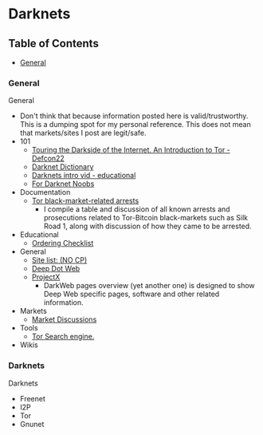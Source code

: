 # Darknets

## Table of Contents

* [General](#general)

### <a name="general">General</a>
General
* Don't think that because information posted here is valid/trustworthy. This is a dumping spot for my personal reference. This does not mean that markets/sites I post are legit/safe. 
* 101
	* [Touring the Darkside of the Internet. An Introduction to Tor - Defcon22](https://www.youtube.com/watch?v=To5yarfAg_E)
	* [Darknet Dictionary ](http://www.deepdotweb.co/2014/03/02/deepdotwebs-darknet-dictionary/)
	* [Darknets intro vid - educational](https://www.youtube.com/watch?v=tjJYC2LuJl0)
	* [For Darknet Noobs](https://www.reddit.com/r/DarkNetMarketsNoobs)
* Documentation
	* [Tor black-market-related arrests](http://www.gwern.net/Black-market%20arrests#evolution)
		* I compile a table and discussion of all known arrests and prosecutions related to Tor-Bitcoin black-markets such as Silk Road 1, along with discussion of how they came to be arrested.
* Educational
	* [Ordering Checklist](https://www.reddit.com/r/DarkNetMarketsNoobs/wiki/completeorderingchecklist)
* General
	* [Site list: (NO CP)](http://belsec.skynetblogs.be/deepnet-the-tor-onion-directory-of-things-that-work-today.html)
	* [Deep Dot Web](http://www.deepdotweb.co/)
	* [ProjectX](https://github.com/CHEF-KOCH/ProjectX)
		* DarkWeb pages overview (yet another one) is designed to show Deep Web specific pages, software and other related information.
* Markets
	* [Market Discussions](https://www.reddit.com/r/DarkNetMarkets)
* Tools
	* [Tor Search engine.](https://ahmia.fi/search/)
* Wikis



### <a name="darknets">Darknets</a>
Darknets
* Freenet
* I2P
* Tor
* Gnunet











